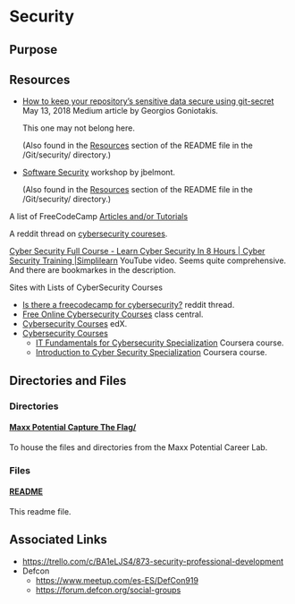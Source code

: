 # Security

## Purpose

## Resources

- [How to keep your repository’s sensitive data secure using git-secret](https://medium.com/@GeorgiosGoniotakis/how-to-keep-your-repositorys-sensitive-data-secure-using-git-secret-c1ddc28cb985) May 13, 2018 Medium article by Georgios Goniotakis.

  This one may not belong here.

  (Also found in the [Resources](../Git/security/README.md#resources) section of the README file in the /Git/security/ directory.)

- [Software Security](https://github.com/jbelmont/software-security-workshop) workshop by jbelmont.

  (Also found in the [Resources](../Git/security/README.md#resources) section of the README file in the /Git/security/ directory.)

A list of FreeCodeCamp [Articles and/or Tutorials](https://www.freecodecamp.org/news/tag/cybersecurity/)

A reddit thread on [cybersecurity coureses](https://www.reddit.com/r/cybersecurity/comments/aqnpff/is_there_a_freecodecamp_for_cybersecurity/).

[Cyber Security Full Course - Learn Cyber Security In 8 Hours | Cyber Security Training |Simplilearn](https://www.youtube.com/watch?v=PlHnamdwGmw) YouTube video.
Seems quite comprehensive. And there are bookmarkes in the description.

Sites with Lists of CyberSecurity Courses

- [Is there a freecodecamp for cybersecurity?](https://www.reddit.com/r/cybersecurity/comments/aqnpff/is_there_a_freecodecamp_for_cybersecurity/?utm_source=share&utm_medium=web2x&context=3) reddit thread.
- [Free Online Cybersecurity Courses](https://www.classcentral.com/subject/cybersecurity) class central.
- [Cybersecurity Courses](https://www.edx.org/learn/cybersecurity) edX.
- [Cybersecurity Courses](https://www.coursera.org/courses?query=cybersecurity)
  - [IT Fundamentals for Cybersecurity Specialization](https://www.coursera.org/specializations/it-fundamentals-cybersecurity) Coursera course.
  - [Introduction to Cyber Security Specialization](https://www.coursera.org/specializations/intro-cyber-security) Coursera course.

## Directories and Files

### Directories

#### [Maxx Potential Capture The Flag/](./Maxx_Potential_Capture_The_Flag/)

To house the files and directories from the Maxx Potential Career Lab.

<!-- Keeping these here for when I fill out this directory more (for when I add these topics to this directory) I wont have to retype them.

#### [Cryptography/](./Cryptography/)

#### [Forensics/](./Forensics/)

#### [Social Engineering/](./SocialEngineering/)

#### [Steganography/](./Steganography/)

#### [WebExploitation/](./WebExploitation/) -->

### Files

#### [README](./README.md)

This readme file.

## Associated Links

- https://trello.com/c/BA1eLJS4/873-security-professional-development
- Defcon
  - https://www.meetup.com/es-ES/DefCon919
  - https://forum.defcon.org/social-groups
